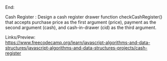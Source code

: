 End: </br>

Cash Register :
Design a cash register drawer function checkCashRegister() that accepts purchase price as the first argument (price), payment as the second argument (cash),
and cash-in-drawer (cid) as the third argument.

Links/Preview: </br>
https://www.freecodecamp.org/learn/javascript-algorithms-and-data-structures/javascript-algorithms-and-data-structures-projects/cash-register
